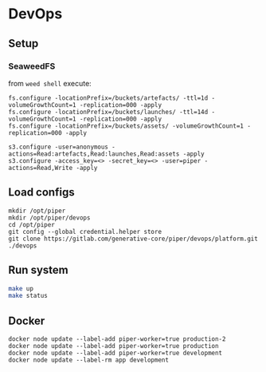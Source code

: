# DevOps 

## Setup

### SeaweedFS

from `weed shell` execute:
```shell
fs.configure -locationPrefix=/buckets/artefacts/ -ttl=1d -volumeGrowthCount=1 -replication=000 -apply
fs.configure -locationPrefix=/buckets/launches/ -ttl=14d -volumeGrowthCount=1 -replication=000 -apply
fs.configure -locationPrefix=/buckets/assets/ -volumeGrowthCount=1 -replication=000 -apply

s3.configure -user=anonymous -actions=Read:artefacts,Read:launches,Read:assets -apply
s3.configure -access_key=<> -secret_key=<> -user=piper -actions=Read,Write -apply
```


## Load configs

```shell
mkdir /opt/piper
mkdir /opt/piper/devops
cd /opt/piper
git config --global credential.helper store
git clone https://gitlab.com/generative-core/piper/devops/platform.git ./devops
```

## Run system

```bash
make up
make status
```

## Docker

```shell
docker node update --label-add piper-worker=true production-2
docker node update --label-add piper-worker=true production
docker node update --label-add piper-worker=true development
docker node update --label-rm app development 
```
